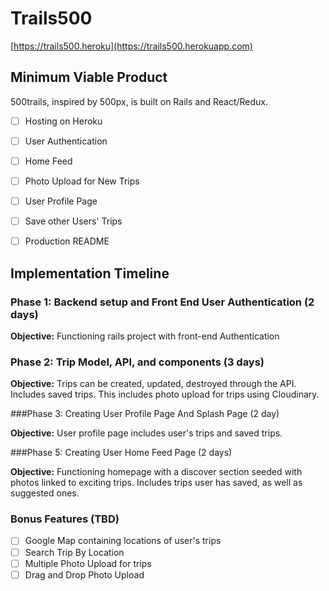 # Trails500

[https://trails500.heroku](https://trails500.herokuapp.com)


## Minimum Viable Product

500trails, inspired by 500px, is built on Rails
and React/Redux.

- [ ] Hosting on Heroku
- [ ] User Authentication
- [ ] Home Feed
- [ ] Photo Upload for New Trips
- [ ] User Profile Page
- [ ] Save other Users' Trips
- [ ] Production README


## Implementation Timeline

### Phase 1: Backend setup and Front End User Authentication (2 days)

**Objective:** Functioning rails project with front-end Authentication

### Phase 2: Trip Model, API, and components (3 days)

**Objective:** Trips can be created, updated, destroyed through the API. Includes
saved trips. This includes photo upload for trips using Cloudinary.

###Phase 3: Creating User Profile Page And Splash Page (2 day)

**Objective:** User profile page includes user's trips and saved trips.

###Phase 5: Creating User Home Feed Page (2 days)

**Objective:** Functioning homepage with a discover section seeded with
  photos linked to exciting trips. Includes trips user has saved, as well as suggested ones.


### Bonus Features (TBD)
- [ ] Google Map containing locations of user's trips
- [ ] Search Trip By Location
- [ ] Multiple Photo Upload for trips
- [ ] Drag and Drop Photo Upload
